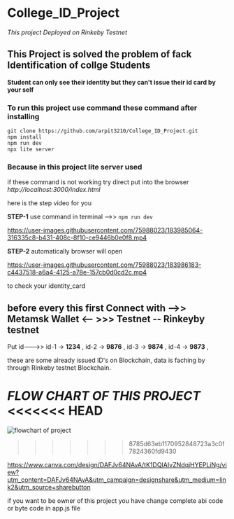 # College_ID_Project
_This project Deployed on Rinkeby Testnet_
## This Project is solved the problem of fack Identification of collge Students

**Student can only see their identity but they can't issue their id card by your self**


### To run this project use command these command after installing 


```
git clone https://github.com/arpit3210/College_ID_Project.git
npm install
npm run dev   
npx lite server

```

### Because in this project lite server used

if these command is not working try direct put into the browser
_http://localhost:3000/index.html_

here is the step video for you

**STEP-1**  use command in terminal -->> `npm run dev`


https://user-images.githubusercontent.com/75988023/183985064-316335c8-b431-408c-8f10-ce9446b0e0f8.mp4





**STEP-2**  automatically browser will open 

https://user-images.githubusercontent.com/75988023/183986183-c4437518-a6a4-4125-a78e-157cb0d0cd2c.mp4



to check your identity_card 

## before every this first Connect with -->> Metamsk Wallet <--  >>>  Testnet -- Rinkeyby testnet
  

  Put id--->> 
  id-1 -> **1234**  ,
  id-2 -> **9876**  ,
  id-3 -> **9874**  ,
  id-4 -> **9873**  ,

 these are some already issued ID's on Blockchain, data is faching by through Rinkeby testnet Blockchain.


***FLOW CHART OF THIS PROJECT***
<<<<<<< HEAD
=======
![flowchart of project](https://user-images.githubusercontent.com/75988023/185572312-c58f5961-ab0c-47e0-9163-1ac22dcbfa41.jpeg)
>>>>>>> 8785d63eb1170952848723a3c0f7824360fd9430


https://www.canva.com/design/DAFJv64NAvA/tK1DQIAIvZNdqjHYEPLiNg/view?utm_content=DAFJv64NAvA&utm_campaign=designshare&utm_medium=link2&utm_source=sharebutton


if you want to be owner of this project you have change complete abi code or byte code in app.js file 
